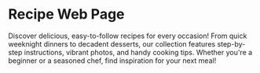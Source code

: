 # Recipe Web Page
Discover delicious, easy-to-follow recipes for every occasion! From quick weeknight dinners to decadent desserts, our collection features step-by-step instructions, vibrant photos, and handy cooking tips. Whether you're a beginner or a seasoned chef, find inspiration for your next meal!
